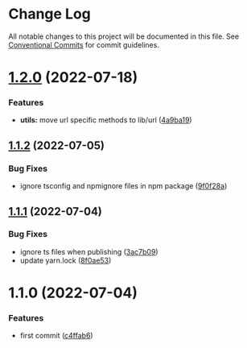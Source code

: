 # Change Log

All notable changes to this project will be documented in this file.
See [Conventional Commits](https://conventionalcommits.org) for commit guidelines.

# [1.2.0](https://github.com/binibiz/nodejs-commons/compare/@binibiz/utils@1.1.2...@binibiz/utils@1.2.0) (2022-07-18)


### Features

* **utils:** move url specific methods to lib/url ([4a9ba19](https://github.com/binibiz/nodejs-commons/commit/4a9ba19f657ddaa912b9c20f3e64b15f5291c321))





## [1.1.2](https://github.com/binibiz/nodejs-commons/compare/@binibiz/utils@1.1.1...@binibiz/utils@1.1.2) (2022-07-05)


### Bug Fixes

* ignore tsconfig and npmignore files in npm package ([9f0f28a](https://github.com/binibiz/nodejs-commons/commit/9f0f28a3c171d2ed73d5b5ed8c403fe25a36b267))





## [1.1.1](https://github.com/binibiz/nodejs-commons/compare/@binibiz/utils@1.1.0...@binibiz/utils@1.1.1) (2022-07-04)


### Bug Fixes

* ignore ts files when publishing ([3ac7b09](https://github.com/binibiz/nodejs-commons/commit/3ac7b0997810777a54e9def85e139b8435646be6))
* update yarn.lock ([8f0ae53](https://github.com/binibiz/nodejs-commons/commit/8f0ae531b9b8c74cd2c43d38094a80c1ccdca493))





# 1.1.0 (2022-07-04)


### Features

* first commit ([c4ffab6](https://github.com/binibiz/nodejs-commons/commit/c4ffab6bb43999506c46ab2e32e51fea077f5307))
